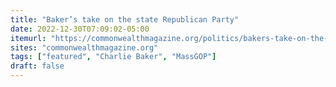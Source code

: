 ```yaml
---
title: "Baker’s take on the state Republican Party"
date: 2022-12-30T07:09:02-05:00
itemurl: "https://commonwealthmagazine.org/politics/bakers-take-on-the-state-republican-party/"
sites: "commonwealthmagazine.org"
tags: ["featured", "Charlie Baker", "MassGOP"]
draft: false
---
```


